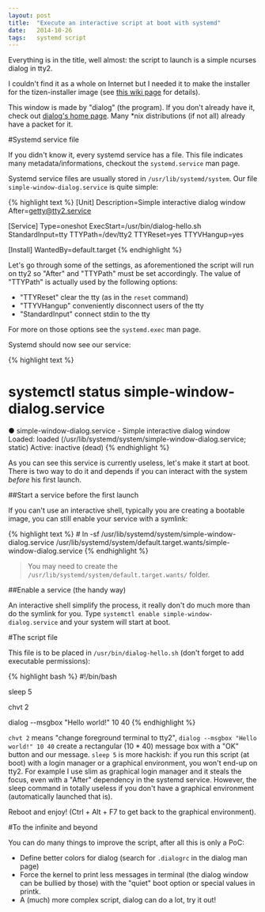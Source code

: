 ```yaml
---
layout: post
title:  "Execute an interactive script at boot with systemd"
date:   2014-10-26
tags:   systemd script
---
```

Everything is in the title, well almost: the script to launch is a simple ncurses dialog in tty2.

I couldn't find it as a whole on Internet but I needed it to make the installer for the tizen-installer image (see [this wiki page](https://wiki.tizen.org/wiki/Install_tizen_image) for details).

This window is made by "dialog" (the program). If you don't already have it, check out [dialog's home page](http://invisible-island.net/dialog/).
Many *nix distributions (if not all) already have a packet for it.

#Systemd service file

If you didn't know it, every systemd service has a file. This file indicates many metadata/informations, checkout the `systemd.service` man page.

Systemd service files are usually stored in `/usr/lib/systemd/system`. Our file `simple-window-dialog.service` is quite simple:

{% highlight text %}
[Unit]
Description=Simple interactive dialog window
After=getty@tty2.service

[Service]
Type=oneshot
ExecStart=/usr/bin/dialog-hello.sh
StandardInput=tty
TTYPath=/dev/tty2
TTYReset=yes
TTYVHangup=yes

[Install]
WantedBy=default.target
{% endhighlight %}

Let's go through some of the settings, as aforementioned the script will run on tty2 so "After" and "TTYPath" must be set accordingly. The value of "TTYPath" is actually used by the following options:

* "TTYReset" clear the tty (as in the `reset` command)
* "TTYVHangup" conveniently disconnect users of the tty
* "StandardInput" connect stdin to the tty

For more on those options see the `systemd.exec` man page.

Systemd should now see our service:

{% highlight text %}
# systemctl status simple-window-dialog.service
● simple-window-dialog.service - Simple interactive dialog window
   Loaded: loaded (/usr/lib/systemd/system/simple-window-dialog.service; static)
      Active: inactive (dead)
{% endhighlight %}

As you can see this service is currently useless, let's make it start at boot. There is two way to do it and depends if you can interact with the system *before* his first launch.

##Start a service before the first launch

If you can't use an interactive shell, typically you are creating a bootable image, you can still enable your service with a symlink:

{% highlight text %}
# ln -sf /usr/lib/systemd/system/simple-window-dialog.service /usr/lib/systemd/system/default.target.wants/simple-window-dialog.service
{% endhighlight %}

> You may need to create the `/usr/lib/systemd/system/default.target.wants/` folder.

##Enable a service (the handy way)

An interactive shell simplify the process, it really don't do much more than do the symlink for you. Type `systemctl enable simple-window-dialog.service` and your system will start at boot.

#The script file

This file is to be placed in `/usr/bin/dialog-hello.sh` (don't forget to add executable permissions):

{% highlight bash %}
#!/bin/bash

sleep 5

chvt 2

dialog --msgbox "Hello world!" 10 40
{% endhighlight %}

`chvt 2` means "change foreground terminal to tty2", `dialog --msgbox "Hello world!" 10 40` create a rectangular (10 * 40) message box with a "OK" button and our message. `sleep 5` is more hackish: if you run this script (at boot) with a login manager or a graphical environment, you won't end-up on tty2. For example I use slim as graphical login manager and it steals the focus, even with a "After" dependency in the systemd service. However, the sleep command in totally useless if you don't have a graphical environment (automatically launched that is).

Reboot and enjoy! (Ctrl + Alt + F7 to get back to the graphical environment).

#To the infinite and beyond

You can do many things to improve the script, after all this is only a PoC:

* Define better colors for dialog (search for `.dialogrc` in the dialog man page)
* Force the kernel to print less messages in terminal (the dialog window can be bullied by those) with the "quiet" boot option or special values in printk.
* A (much) more complex script, dialog can do a lot, try it out!
